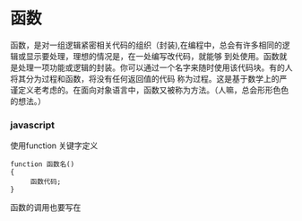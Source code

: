 # 函数
函数，是对一组逻辑紧密相关代码的组织（封装),在编程中，总会有许多相同的逻辑或显示要处理，理想的情况是，在一处编写改代码，就能够
到处使用。函数就是处理一项功能或逻辑的封装。你可以通过一个名字来随时使用该代码块。有的人将其分为过程和函数，将没有任何返回值的代码
称为过程。这是基于数学上的严谨定义老考虑的。在面向对象语言中，函数又被称为方法。（人嘛，总会形形色色的想法。）

### javascript 
使用function 关键字定义
```script
function 函数名()
{
     函数代码;
}
```
函数的调用也要写在<script></sctipt>标签内部。

### python
```python
❶ def greet_user():
❷     """显示简单的问候语"""
❸     print("Hello!")

❹ greet_user()


def greet_user(username):
    """显示简单的问候语"""
    print("Hello, " + username.title() + "!")

greet_user('jesse')

```
这个示例演示了最简单的函数结构。❶处的代码行使用关键字def 来告诉Python你要定义一个函数。这是函数定义 ，向Python指出了函数名，
还可能在括号内指出函数为完成其 任务需要什么样的信息。在这里，函数名为greet_user() ，它不需要任何信息就能完成其工作，因此括号
是空的(即便如此，括号也必不可少)。最后，定义以冒号结尾。
紧跟在def greet_user(): 后面的所有缩进行构成了函数体。❷处的文本是被称为文档字符串 (docstring)的注释，描述了函数是做什么的。
文档字符串用三引号括 起，Python使用它们来生成有关程序中函数的文档。
代码行print("Hello!") (见❸)是函数体内的唯一一行代码，greet_user() 只做一项工作:打印Hello! 。
要使用这个函数，可调用它。函数调用 让Python执行函数的代码。要调用 函数，可依次指定函数名以及用括号括起的必要信息，如❹处所示。
由于这个函数不需要任何信息，因 此调用它时只需输入greet_user() 即可。和预期的一样，它打印Hello! 

##### 默认值
编写函数时，可给每个形参指定默认值 。在调用函数中给形参提供了实参时，Python将使用指定的实参值;否则，将使用形参的默认值。因此，
给形参指定默认值后，可在函数调用中省略相应的实参。使用默认值可简化函数调用，还可清楚地指出函数的典型用法。
1. 可以只给一部分参数指定默认值，但是一定要将没有给出默认值的放在前面，有默认值的放在后面。这是为了在实际调用函数是只给出一部分
参数时，按顺序赋值给前面的实参。保证前面的实参优先获得默认值而后面的参数也能够使用默认值。
2. 如果给出实参，默认值将被忽略

```python
def describe_pet(pet_name, animal_type='dog'):
    """显示宠物的信息"""
    print("\nI have a " + animal_type + ".")
    print("My " + animal_type + "'s name is " + pet_name.title() + ".")
    
describe_pet(pet_name='willie')
```
这里修改了函数describe_pet() 的定义，在其中给形参animal_type 指定了默认值'dog' 。这样，调用这个函数时，如果没有给animal_type
指定值，Python将把这个 形参设置为'dog'

##### 传递参数
python 对参数的传递做了优化，不仅能够按顺序传递参数，还能够通过形参名字指定实参，而不必按照原来的循序。这对于有多个参数的函数特别有用。
###### 通过顺序传递参数
Python必须将函数调用中的每个实参都关联到函数定义中的一个形参。为此，最简单的关联方式是基于实参的顺序。这种关联方式被称为位置实参 。
```python
❶ def describe_pet(animal_type, pet_name):
      """显示宠物的信息"""
      print("\nI have a " + animal_type + ".")
      print("My " + animal_type + "'s name is " + pet_name.title() + ".")
❷ describe_pet('hamster', 'harry')
```
这个函数的定义表明，它需要一种动物类型和一个名字(见❶)。调用describe_pet() 时，需要按顺序提供一种动物类型和一个名字。例如，在前面的
函数调用中，实 参'hamster' 存储在形参animal_type 中，而实参'harry' 存储在形参pet_name 中(见❷)。在函数体内，使用了这两个形参来
显示宠物的信息。

###### 关键字实参
关键字实参 是传递给函数的名称—值对。你直接在实参中将名称和值关联起来了，因此向函数传递实参时不会混淆(不会得到名为Hamster的harry这样
的结果)。关键字实参让你无需考虑函数调用中的实参顺序，还清楚地指出了函数调用中各个值的用途。
```python
describe_pet(animal_type='hamster', pet_name='harry')
```
*** 关键字形参能够让你不按照定义的顺序来传递参数，这对于已经给出默认值的参数特别有个。我们可以省略一个已经有默认值的参数而对其后面的
参数进行赋值。但是，使用参数名也就意味着你需要明确知道形参的名字，不能出错。***
*** 可以混合的使用顺序实参，形参值指定，默认值的形式赋值，

##### 传递副本
有时候，需要禁止函数修改列表。例如，假设像前一个示例那样，你有一个未打印的设计列表，并编写了一个将这些设计移到打印好的模型列表中
的函数。你可能会做出这样的决定:即便打印所有设计后，也要保留原来的未打印的设计列表，以供备案。但由于你将所有的设计都移出了
unprinted_designs ，这个列表变成了空的，原来的列表没有 了。为解决这个问题，可向函数传递列表的副本而不是原件;这样函数所做的任
何修改都只影响副本，而丝毫不影响原件。要将列表的副本传递给函数，可以像下面这样做:
```python
function_name(list_name[:])
```
切片表示法[:] 创建列表的副本。在print_models.py中，如果不想清空未打印的设计列表，可像下面这样调用print_models() :
```python
print_models(unprinted_designs[:], completed_models)
```
这样函数print_models() 依然能够完成其工作，因为它获得了所有未打印的设计的名称，但它使用的是列表unprinted_designs 
的副本，而不是列 表unprinted_designs 本身。像以前一样，列表completed_models 也将包含打印好的模型的名称，但函数所做的修改不
会影响到列表unprinted_designs 。虽然向函数传递列表的副本可保留原始列表的内容，但除非有充分的理由需要传递副本，否则还是应该将原
始列表传递给函数，因为让函数使用现成列表可避免花时间和内存创建副本，从而提高效率，在处理大型列表时尤其如此。

##### 传递任意数量的参数（元组）
有时候，你预先不知道函数需要接受多少个实参，好在Python允许函数从调用语句中收集任意数量的实参。
```python
def make_pizza(*toppings):
    """打印顾客点的所有配料"""
    print(toppings)
    
make_pizza('pepperoni')
make_pizza('mushrooms', 'green peppers', 'extra cheese')
```
形参名*toppings 中的星号让Python创建一个名为toppings 的空元组，并将收到的所有值都封装到这个元组中。函数体内的print 语句通过
生成输出来证明Python能够处理 使用一个值调用函数的情形，也能处理使用三个值来调用函数的情形。它以类似的方式处理不同的调用，注意，
Python将实参封装到一个元组中，即便函数只收到一个值也如此

##### 结合使用位置实参和任意数量实参 如果要让函数接受不同类型的实参，必须在函数定义中将接纳任意数量实参的形参放在最后。Python
先匹配位置实参和关键字实参，再将余下的实参都收集到最后一个形参中。
例如，如果前面的函数还需要一个表示比萨尺寸的实参，必须将该形参放在形参*toppings 的前面:
```python
def make_pizza(size, *toppings):
    """概述要制作的比萨"""
    print("\nMaking a " + str(size) + "-inch pizza with the following toppings:")
    for topping in toppings:
        print("- " + topping)
        
make_pizza(16, 'pepperoni')
make_pizza(12, 'mushrooms', 'green peppers', 'extra cheese')
```

##### 使用任意数量的关键字实参
有时候，需要接受任意数量的实参，但预先不知道传递给函数的会是什么样的信息。在这种情况下，可将函数编写成能够接受任意数量的键—值对——调
用语句提供了多少就接 受多少。一个这样的示例是创建用户简介:你知道你将收到有关用户的信息，但不确定会是什么样的信息。在下面的示例中，函
数build_profile() 接受名和姓，同时还接受 任意数量的关键字实参:

```python
def build_profile(first, last, **user_info):
    """创建一个字典，其中包含我们知道的有关用户的一切"""
    profile = {}
    profile['first_name'] = first
    profile['last_name'] = last
    
    for key, value in user_info.items():
        profile[key] = value
    return profile
    
user_profile = build_profile('albert', 'einstein', location='princeton', field='physics')
print(user_profile)
```

##### 返回值
函数并非总是直接显示输出，相反，它可以处理一些数据，并返回一个或一组值。函数返回的值被称为返回值 。在函数中，可使用return 语句将值
返回到调用函数的代码行。
返回值让你能够将程序的大部分繁重工作移到函数中去完成，从而简化主程序。

因为python是弱数据类型的语言，你不需要指定任何返回值的类型，这是与其他强数据类型不同的地方。只需要在函数需要返回结果的地方，使用
return 关键字将数据返回就行了。当程序执行了 return 语句时，如果后面还有其他代码，程序并不会执行这部分代码，这对于快速结束函数的
执行和跳出深层逻辑循环都很有帮助。
```python
def get_formatted_name(first_name, last_name):
    """返回整洁的姓名"""
    full_name = first_name + ' ' + last_name
    return full_name.title()
```



